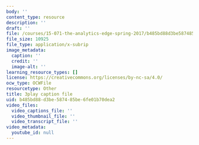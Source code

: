 ```yaml
---
body: ''
content_type: resource
description: ''
draft: ''
file: /courses/15-071-the-analytics-edge-spring-2017/b485bd88d3be587485be6fe01b70dea2_DU0_NM0mZPE.vtt
file_size: 10925
file_type: application/x-subrip
image_metadata:
  caption: ''
  credit: ''
  image-alt: ''
learning_resource_types: []
license: https://creativecommons.org/licenses/by-nc-sa/4.0/
ocw_type: OCWFile
resourcetype: Other
title: 3play caption file
uid: b485bd88-d3be-5874-85be-6fe01b70dea2
video_files:
  video_captions_file: ''
  video_thumbnail_file: ''
  video_transcript_file: ''
video_metadata:
  youtube_id: null
---
```

